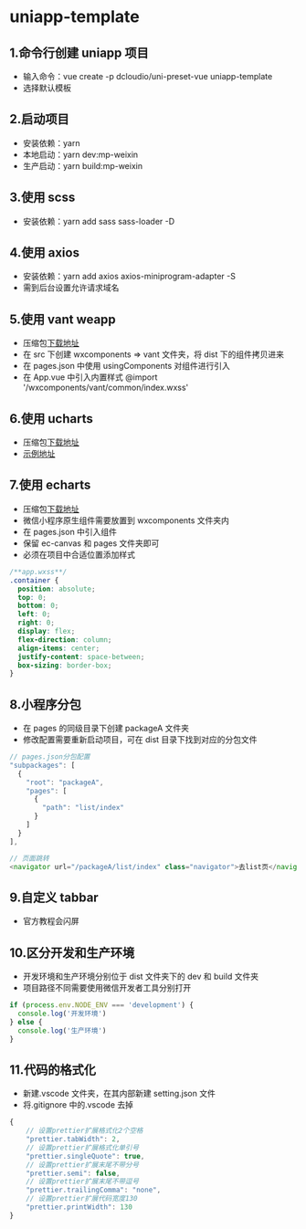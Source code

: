 # uniapp-template

## 1.命令行创建 uniapp 项目

- 输入命令：vue create -p dcloudio/uni-preset-vue uniapp-template
- 选择默认模板

## 2.启动项目

- 安装依赖：yarn
- 本地启动：yarn dev:mp-weixin
- 生产启动：yarn build:mp-weixin

## 3.使用 scss

- 安装依赖：yarn add sass sass-loader -D

## 4.使用 axios

- 安装依赖：yarn add axios axios-miniprogram-adapter -S
- 需到后台设置允许请求域名

## 5.使用 vant weapp

- 压缩包[下载地址](https://github.com/youzan/vant-weapp)
- 在 src 下创建 wxcomponents => vant 文件夹，将 dist 下的组件拷贝进来
- 在 pages.json 中使用 usingComponents 对组件进行引入
- 在 App.vue 中引入内置样式 @import '/wxcomponents/vant/common/index.wxss'

## 6.使用 ucharts

- 压缩包[下载地址](https://ext.dcloud.net.cn/plugin?id=271)
- [示例地址](http://doc.ucharts.cn/1172174)

## 7.使用 echarts

- 压缩包[下载地址](https://github.com/ecomfe/echarts-for-weixin)
- 微信小程序原生组件需要放置到 wxcomponents 文件夹内
- 在 pages.json 中引入组件
- 保留 ec-canvas 和 pages 文件夹即可
- 必须在项目中合适位置添加样式

```css
/**app.wxss**/
.container {
  position: absolute;
  top: 0;
  bottom: 0;
  left: 0;
  right: 0;
  display: flex;
  flex-direction: column;
  align-items: center;
  justify-content: space-between;
  box-sizing: border-box;
}
```

## 8.小程序分包

- 在 pages 的同级目录下创建 packageA 文件夹
- 修改配置需要重新启动项目，可在 dist 目录下找到对应的分包文件

```js
// pages.json分包配置
"subpackages": [
  {
    "root": "packageA",
    "pages": [
      {
        "path": "list/index"
      }
    ]
  }
],

// 页面跳转
<navigator url="/packageA/list/index" class="navigator">去list页</navigator>
```

## 9.自定义 tabbar

- 官方教程会闪屏

## 10.区分开发和生产环境

- 开发环境和生产环境分别位于 dist 文件夹下的 dev 和 build 文件夹
- 项目路径不同需要使用微信开发者工具分别打开

```js
if (process.env.NODE_ENV === 'development') {
  console.log('开发环境')
} else {
  console.log('生产环境')
}
```

## 11.代码的格式化

- 新建.vscode 文件夹，在其内部新建 setting.json 文件
- 将.gitignore 中的.vscode 去掉

```js
{
    // 设置prettier扩展格式化2个空格
    "prettier.tabWidth": 2,
    // 设置prettier扩展格式化单引号
    "prettier.singleQuote": true,
    // 设置prettier扩展末尾不带分号
    "prettier.semi": false,
    // 设置prettier扩展末尾不带逗号
    "prettier.trailingComma": "none",
    // 设置prettier扩展代码宽度130
    "prettier.printWidth": 130
}
```
